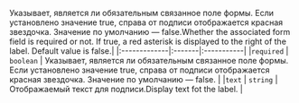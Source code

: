 <span data-ttu-id="36b01-p101">Указывает, является ли обязательным связанное поле формы. Если установлено значение true, справа от подписи отображается красная звездочка. Значение по умолчанию — false.</span><span class="sxs-lookup"><span data-stu-id="36b01-p101">Whether the associated form field is required or not. If true, a red asterisk is displayed to the right of the label. Default value is false.</span></span>|
|:-------------|:-------|:-----------|
|`required`      | `boolean` | Указывает, является ли обязательным связанное поле формы. Если установлено значение true, справа от подписи отображается красная звездочка. Значение по умолчанию — false. |
|`text`      | `string` | <span data-ttu-id="36b01-110">Отображаемый текст для подписи.</span><span class="sxs-lookup"><span data-stu-id="36b01-110">Display text fot the label.</span></span> |






